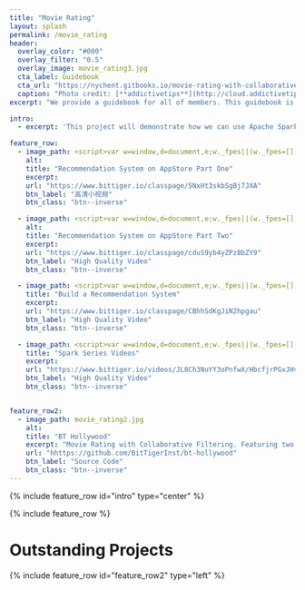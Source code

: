 ```yaml
---
title: "Movie Rating"
layout: splash
permalink: /movie_rating
header:
  overlay_color: "#000"
  overlay_filter: "0.5"
  overlay_image: movie_rating3.jpg
  cta_label: Guidebook
  cta_url: "https://nychent.gitbooks.io/movie-rating-with-collaborative-filtering/content/"
  caption: "Photo credit: [**addictivetips**](http://cloud.addictivetips.com/wp-content/uploads/2015/11/IMDb-rating-demo.jpg)"
excerpt: "We provide a guidebook for all of members. This guidebook is written by Wente, a former member."

intro:
  - excerpt: 'This project will demonstrate how we can use Apache Spark[1] to recommend movies to a user. For this project, we will use a subset dataset of 500,000 ratings (ratings.dat.gz) [4] from the movielens 10M stable benchmark rating dataset.'

feature_row:
  - image_path: <script>var w=window,d=document,e;w._fpes||(w._fpes=[],w.addEventListener("load",function(){var s=d.createElement("script");s.src="//embed.flowplayer.org/6.0.5/embed.min.js",d.body.appendChild(s)})),e=[].slice.call(d.getElementsByTagName("script"),-1)[0].parentNode,w._fpes.push({e:e,l:"",c:{"ratio":0.5625,"rtmp":0,"live":false,"origin":"https://www.bittiger.io/classpage/5NxHt3skbSgBj7JXA","analytics":"UA-68088696-2","swf":"//releases.flowplayer.org/6.0.5/flowplayer.swf","swfHls":"//releases.flowplayer.org/6.0.5/flowplayerhls.swf","adaptiveRatio":false,"clip":{"sources":[{"type":"application/x-mpegurl","src":"https://cdn-v2.tianmaying.com/272367/142468.m3u8","engine":"hlsjs"},{"type":"video/webm","src":"//cdn-v2.tianmaying.com/272367/142468.webm"},{"type":"video/mp4","src":"//cdn-v2.tianmaying.com/272367/142468.mp4"},{"type":"video/flash","src":"mp4:272367/142468.mp4"}]}}});</script>
    alt:
    title: "Recommendation System on AppStore Part One"
    excerpt:
    url: "https://www.bittiger.io/classpage/5NxHt3skbSgBj7JXA"
    btn_label: "高清小视频"
    btn_class: "btn--inverse"

  - image_path: <script>var w=window,d=document,e;w._fpes||(w._fpes=[],w.addEventListener("load",function(){var s=d.createElement("script");s.src="//embed.flowplayer.org/6.0.5/embed.min.js",d.body.appendChild(s)})),e=[].slice.call(d.getElementsByTagName("script"),-1)[0].parentNode,w._fpes.push({e:e,l:"",c:{"ratio":0.5625,"rtmp":0,"live":false,"origin":"https://www.bittiger.io/classpage/cduS9yb4yZPz8bZY9","analytics":"UA-68088696-2","swf":"//releases.flowplayer.org/6.0.5/flowplayer.swf","swfHls":"//releases.flowplayer.org/6.0.5/flowplayerhls.swf","adaptiveRatio":false,"clip":{"sources":[{"type":"application/x-mpegurl","src":"https://cdn-v2.tianmaying.com/272367/142464.m3u8","engine":"hlsjs"},{"type":"video/webm","src":"//cdn-v2.tianmaying.com/272367/142464.webm"},{"type":"video/mp4","src":"//cdn-v2.tianmaying.com/272367/142464.mp4"},{"type":"video/flash","src":"mp4:272367/142464.mp4"}]}}});</script>
    alt:
    title: "Recommendation System on AppStore Part Two"
    excerpt:
    url: "https://www.bittiger.io/classpage/cduS9yb4yZPz8bZY9"
    btn_label: "High Quality Video"
    btn_class: "btn--inverse"

  - image_path: <script>var w=window,d=document,e;w._fpes||(w._fpes=[],w.addEventListener("load",function(){var s=d.createElement("script");s.src="//embed.flowplayer.org/6.0.5/embed.min.js",d.body.appendChild(s)})),e=[].slice.call(d.getElementsByTagName("script"),-1)[0].parentNode,w._fpes.push({e:e,l:"",c:{"ratio":0.5625,"rtmp":0,"live":false,"origin":"https://www.bittiger.io/classpage/CBhhSdKgJiN2hpgau","analytics":"UA-68088696-2","swf":"//releases.flowplayer.org/6.0.5/flowplayer.swf","swfHls":"//releases.flowplayer.org/6.0.5/flowplayerhls.swf","adaptiveRatio":false,"clip":{"sources":[{"type":"application/x-mpegurl","src":"https://cdn-v2.tianmaying.com/272367/127763.m3u8","engine":"hlsjs"},{"type":"video/webm","src":"//cdn-v2.tianmaying.com/272367/127763.webm"},{"type":"video/mp4","src":"//cdn-v2.tianmaying.com/272367/127763.mp4"},{"type":"video/flash","src":"mp4:272367/127763.mp4"}]}}});</script>
    title: "Build a Recommendation System"
    excerpt:
    url: "https://www.bittiger.io/classpage/CBhhSdKgJiN2hpgau"
    btn_label: "High Quality Video"
    btn_class: "btn--inverse"

  - image_path: <script>var w=window,d=document,e;w._fpes||(w._fpes=[],w.addEventListener("load",function(){var s=d.createElement("script");s.src="//embed.flowplayer.org/6.0.5/embed.min.js",d.body.appendChild(s)})),e=[].slice.call(d.getElementsByTagName("script"),-1)[0].parentNode,w._fpes.push({e:e,l:"",c:{"ratio":0.5625,"rtmp":0,"live":false,"origin":"https://www.bittiger.io/videos/JL8Ch3NuYY3oPnfwX/HbcfjrPGxJHvKyzQR","analytics":"UA-68088696-2","swf":"//releases.flowplayer.org/6.0.5/flowplayer.swf","swfHls":"//releases.flowplayer.org/6.0.5/flowplayerhls.swf","adaptiveRatio":false,"clip":{"sources":[{"type":"application/x-mpegurl","src":"https://cdn-v2.tianmaying.com/272367/131173.m3u8","engine":"hlsjs"},{"type":"video/webm","src":"//cdn-v2.tianmaying.com/272367/131173.webm"},{"type":"video/mp4","src":"//cdn-v2.tianmaying.com/272367/131173.mp4"},{"type":"video/flash","src":"mp4:272367/131173.mp4"}]}}});</script>
    title: "Spark Series Videos"
    excerpt:
    url: "https://www.bittiger.io/videos/JL8Ch3NuYY3oPnfwX/HbcfjrPGxJHvKyzQR"
    btn_label: "High Quality Video"
    btn_class: "btn--inverse"


feature_row2:
  - image_path: movie_rating2.jpg
    alt:
    title: "BT Hollywood"
    excerpt: "Movie Rating with Collaborative Filtering. Featuring two ways of implementation - Python + PySpark & Scala + Spark."
    url: "hhttps://github.com/BitTigerInst/bt-hollywood"
    btn_label: "Source Code"
    btn_class: "btn--inverse"
---
```


{% include feature_row id="intro" type="center" %}

{% include feature_row %}

# Outstanding Projects

{% include feature_row id="feature_row2" type="left" %}
